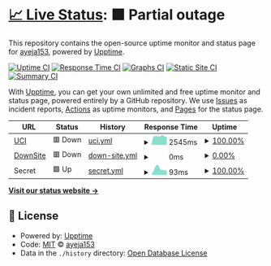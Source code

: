 # [📈 Live Status](https://ayeja153.github.io/websites-checks): <!--live status--> **🟧 Partial outage**

This repository contains the open-source uptime monitor and status page for [ayeja153](https://ayeja153.github.io/websites-checks), powered by [Upptime](https://github.com/upptime/upptime).

[![Uptime CI](https://github.com/ayeja153/websites-checks/workflows/Uptime%20CI/badge.svg)](https://github.com/ayeja153/websites-checks/actions?query=workflow%3A%22Uptime+CI%22)
[![Response Time CI](https://github.com/ayeja153/websites-checks/workflows/Response%20Time%20CI/badge.svg)](https://github.com/ayeja153/websites-checks/actions?query=workflow%3A%22Response+Time+CI%22)
[![Graphs CI](https://github.com/ayeja153/websites-checks/workflows/Graphs%20CI/badge.svg)](https://github.com/ayeja153/websites-checks/actions?query=workflow%3A%22Graphs+CI%22)
[![Static Site CI](https://github.com/ayeja153/websites-checks/workflows/Static%20Site%20CI/badge.svg)](https://github.com/ayeja153/websites-checks/actions?query=workflow%3A%22Static+Site+CI%22)
[![Summary CI](https://github.com/ayeja153/websites-checks/workflows/Summary%20CI/badge.svg)](https://github.com/ayeja153/websites-checks/actions?query=workflow%3A%22Summary+CI%22)

With [Upptime](https://upptime.js.org), you can get your own unlimited and free uptime monitor and status page, powered entirely by a GitHub repository. We use [Issues](https://github.com/ayeja153/websites-checks/issues) as incident reports, [Actions](https://github.com/ayeja153/websites-checks/actions) as uptime monitors, and [Pages](https://ayeja153.github.io/websites-checks) for the status page.

<!--start: status pages-->
<!-- This summary is generated by Upptime (https://github.com/upptime/upptime) -->
<!-- Do not edit this manually, your changes will be overwritten -->
<!-- prettier-ignore -->
| URL | Status | History | Response Time | Uptime |
| --- | ------ | ------- | ------------- | ------ |
| <img alt="" src="https://favicons.githubusercontent.com/www.uci.cu" height="13"> [UCI](https://www.uci.cu) | 🟥 Down | [uci.yml](https://github.com/ayeja153/websites-checks/commits/HEAD/history/uci.yml) | <details><summary><img alt="Response time graph" src="./graphs/uci/response-time-week.png" height="20"> 2545ms</summary><br><a href="https://ayeja153.github.io/websites-checks/history/uci"><img alt="Response time 2473" src="https://img.shields.io/endpoint?url=https%3A%2F%2Fraw.githubusercontent.com%2Fayeja153%2Fwebsites-checks%2FHEAD%2Fapi%2Fuci%2Fresponse-time.json"></a><br><a href="https://ayeja153.github.io/websites-checks/history/uci"><img alt="24-hour response time 2458" src="https://img.shields.io/endpoint?url=https%3A%2F%2Fraw.githubusercontent.com%2Fayeja153%2Fwebsites-checks%2FHEAD%2Fapi%2Fuci%2Fresponse-time-day.json"></a><br><a href="https://ayeja153.github.io/websites-checks/history/uci"><img alt="7-day response time 2545" src="https://img.shields.io/endpoint?url=https%3A%2F%2Fraw.githubusercontent.com%2Fayeja153%2Fwebsites-checks%2FHEAD%2Fapi%2Fuci%2Fresponse-time-week.json"></a><br><a href="https://ayeja153.github.io/websites-checks/history/uci"><img alt="30-day response time 2517" src="https://img.shields.io/endpoint?url=https%3A%2F%2Fraw.githubusercontent.com%2Fayeja153%2Fwebsites-checks%2FHEAD%2Fapi%2Fuci%2Fresponse-time-month.json"></a><br><a href="https://ayeja153.github.io/websites-checks/history/uci"><img alt="1-year response time 2473" src="https://img.shields.io/endpoint?url=https%3A%2F%2Fraw.githubusercontent.com%2Fayeja153%2Fwebsites-checks%2FHEAD%2Fapi%2Fuci%2Fresponse-time-year.json"></a></details> | <details><summary><a href="https://ayeja153.github.io/websites-checks/history/uci">100.00%</a></summary><a href="https://ayeja153.github.io/websites-checks/history/uci"><img alt="All-time uptime 99.56%" src="https://img.shields.io/endpoint?url=https%3A%2F%2Fraw.githubusercontent.com%2Fayeja153%2Fwebsites-checks%2FHEAD%2Fapi%2Fuci%2Fuptime.json"></a><br><a href="https://ayeja153.github.io/websites-checks/history/uci"><img alt="24-hour uptime 100.00%" src="https://img.shields.io/endpoint?url=https%3A%2F%2Fraw.githubusercontent.com%2Fayeja153%2Fwebsites-checks%2FHEAD%2Fapi%2Fuci%2Fuptime-day.json"></a><br><a href="https://ayeja153.github.io/websites-checks/history/uci"><img alt="7-day uptime 100.00%" src="https://img.shields.io/endpoint?url=https%3A%2F%2Fraw.githubusercontent.com%2Fayeja153%2Fwebsites-checks%2FHEAD%2Fapi%2Fuci%2Fuptime-week.json"></a><br><a href="https://ayeja153.github.io/websites-checks/history/uci"><img alt="30-day uptime 99.82%" src="https://img.shields.io/endpoint?url=https%3A%2F%2Fraw.githubusercontent.com%2Fayeja153%2Fwebsites-checks%2FHEAD%2Fapi%2Fuci%2Fuptime-month.json"></a><br><a href="https://ayeja153.github.io/websites-checks/history/uci"><img alt="1-year uptime 99.56%" src="https://img.shields.io/endpoint?url=https%3A%2F%2Fraw.githubusercontent.com%2Fayeja153%2Fwebsites-checks%2FHEAD%2Fapi%2Fuci%2Fuptime-year.json"></a></details>
| <img alt="" src="https://favicons.githubusercontent.com/down.test.cu" height="13"> [DownSite](https://down.test.cu) | 🟥 Down | [down-site.yml](https://github.com/ayeja153/websites-checks/commits/HEAD/history/down-site.yml) | <details><summary><img alt="Response time graph" src="./graphs/down-site/response-time-week.png" height="20"> 0ms</summary><br><a href="https://ayeja153.github.io/websites-checks/history/down-site"><img alt="Response time 0" src="https://img.shields.io/endpoint?url=https%3A%2F%2Fraw.githubusercontent.com%2Fayeja153%2Fwebsites-checks%2FHEAD%2Fapi%2Fdown-site%2Fresponse-time.json"></a><br><a href="https://ayeja153.github.io/websites-checks/history/down-site"><img alt="24-hour response time 0" src="https://img.shields.io/endpoint?url=https%3A%2F%2Fraw.githubusercontent.com%2Fayeja153%2Fwebsites-checks%2FHEAD%2Fapi%2Fdown-site%2Fresponse-time-day.json"></a><br><a href="https://ayeja153.github.io/websites-checks/history/down-site"><img alt="7-day response time 0" src="https://img.shields.io/endpoint?url=https%3A%2F%2Fraw.githubusercontent.com%2Fayeja153%2Fwebsites-checks%2FHEAD%2Fapi%2Fdown-site%2Fresponse-time-week.json"></a><br><a href="https://ayeja153.github.io/websites-checks/history/down-site"><img alt="30-day response time 0" src="https://img.shields.io/endpoint?url=https%3A%2F%2Fraw.githubusercontent.com%2Fayeja153%2Fwebsites-checks%2FHEAD%2Fapi%2Fdown-site%2Fresponse-time-month.json"></a><br><a href="https://ayeja153.github.io/websites-checks/history/down-site"><img alt="1-year response time 0" src="https://img.shields.io/endpoint?url=https%3A%2F%2Fraw.githubusercontent.com%2Fayeja153%2Fwebsites-checks%2FHEAD%2Fapi%2Fdown-site%2Fresponse-time-year.json"></a></details> | <details><summary><a href="https://ayeja153.github.io/websites-checks/history/down-site">0.00%</a></summary><a href="https://ayeja153.github.io/websites-checks/history/down-site"><img alt="All-time uptime 0.00%" src="https://img.shields.io/endpoint?url=https%3A%2F%2Fraw.githubusercontent.com%2Fayeja153%2Fwebsites-checks%2FHEAD%2Fapi%2Fdown-site%2Fuptime.json"></a><br><a href="https://ayeja153.github.io/websites-checks/history/down-site"><img alt="24-hour uptime 0.00%" src="https://img.shields.io/endpoint?url=https%3A%2F%2Fraw.githubusercontent.com%2Fayeja153%2Fwebsites-checks%2FHEAD%2Fapi%2Fdown-site%2Fuptime-day.json"></a><br><a href="https://ayeja153.github.io/websites-checks/history/down-site"><img alt="7-day uptime 0.00%" src="https://img.shields.io/endpoint?url=https%3A%2F%2Fraw.githubusercontent.com%2Fayeja153%2Fwebsites-checks%2FHEAD%2Fapi%2Fdown-site%2Fuptime-week.json"></a><br><a href="https://ayeja153.github.io/websites-checks/history/down-site"><img alt="30-day uptime 0.00%" src="https://img.shields.io/endpoint?url=https%3A%2F%2Fraw.githubusercontent.com%2Fayeja153%2Fwebsites-checks%2FHEAD%2Fapi%2Fdown-site%2Fuptime-month.json"></a><br><a href="https://ayeja153.github.io/websites-checks/history/down-site"><img alt="1-year uptime 0.00%" src="https://img.shields.io/endpoint?url=https%3A%2F%2Fraw.githubusercontent.com%2Fayeja153%2Fwebsites-checks%2FHEAD%2Fapi%2Fdown-site%2Fuptime-year.json"></a></details>
| <img alt="" src="https://favicons.githubusercontent.com/null" height="13"> Secret | 🟩 Up | [secret.yml](https://github.com/ayeja153/websites-checks/commits/HEAD/history/secret.yml) | <details><summary><img alt="Response time graph" src="./graphs/secret/response-time-week.png" height="20"> 93ms</summary><br><a href="https://ayeja153.github.io/websites-checks/history/secret"><img alt="Response time 73" src="https://img.shields.io/endpoint?url=https%3A%2F%2Fraw.githubusercontent.com%2Fayeja153%2Fwebsites-checks%2FHEAD%2Fapi%2Fsecret%2Fresponse-time.json"></a><br><a href="https://ayeja153.github.io/websites-checks/history/secret"><img alt="24-hour response time 76" src="https://img.shields.io/endpoint?url=https%3A%2F%2Fraw.githubusercontent.com%2Fayeja153%2Fwebsites-checks%2FHEAD%2Fapi%2Fsecret%2Fresponse-time-day.json"></a><br><a href="https://ayeja153.github.io/websites-checks/history/secret"><img alt="7-day response time 93" src="https://img.shields.io/endpoint?url=https%3A%2F%2Fraw.githubusercontent.com%2Fayeja153%2Fwebsites-checks%2FHEAD%2Fapi%2Fsecret%2Fresponse-time-week.json"></a><br><a href="https://ayeja153.github.io/websites-checks/history/secret"><img alt="30-day response time 74" src="https://img.shields.io/endpoint?url=https%3A%2F%2Fraw.githubusercontent.com%2Fayeja153%2Fwebsites-checks%2FHEAD%2Fapi%2Fsecret%2Fresponse-time-month.json"></a><br><a href="https://ayeja153.github.io/websites-checks/history/secret"><img alt="1-year response time 73" src="https://img.shields.io/endpoint?url=https%3A%2F%2Fraw.githubusercontent.com%2Fayeja153%2Fwebsites-checks%2FHEAD%2Fapi%2Fsecret%2Fresponse-time-year.json"></a></details> | <details><summary><a href="https://ayeja153.github.io/websites-checks/history/secret">100.00%</a></summary><a href="https://ayeja153.github.io/websites-checks/history/secret"><img alt="All-time uptime 100.00%" src="https://img.shields.io/endpoint?url=https%3A%2F%2Fraw.githubusercontent.com%2Fayeja153%2Fwebsites-checks%2FHEAD%2Fapi%2Fsecret%2Fuptime.json"></a><br><a href="https://ayeja153.github.io/websites-checks/history/secret"><img alt="24-hour uptime 100.00%" src="https://img.shields.io/endpoint?url=https%3A%2F%2Fraw.githubusercontent.com%2Fayeja153%2Fwebsites-checks%2FHEAD%2Fapi%2Fsecret%2Fuptime-day.json"></a><br><a href="https://ayeja153.github.io/websites-checks/history/secret"><img alt="7-day uptime 100.00%" src="https://img.shields.io/endpoint?url=https%3A%2F%2Fraw.githubusercontent.com%2Fayeja153%2Fwebsites-checks%2FHEAD%2Fapi%2Fsecret%2Fuptime-week.json"></a><br><a href="https://ayeja153.github.io/websites-checks/history/secret"><img alt="30-day uptime 100.00%" src="https://img.shields.io/endpoint?url=https%3A%2F%2Fraw.githubusercontent.com%2Fayeja153%2Fwebsites-checks%2FHEAD%2Fapi%2Fsecret%2Fuptime-month.json"></a><br><a href="https://ayeja153.github.io/websites-checks/history/secret"><img alt="1-year uptime 100.00%" src="https://img.shields.io/endpoint?url=https%3A%2F%2Fraw.githubusercontent.com%2Fayeja153%2Fwebsites-checks%2FHEAD%2Fapi%2Fsecret%2Fuptime-year.json"></a></details>

<!--end: status pages-->

[**Visit our status website →**](https://ayeja153.github.io/websites-checks)

## 📄 License

- Powered by: [Upptime](https://github.com/upptime/upptime)
- Code: [MIT](./LICENSE) © [ayeja153](https://ayeja153.github.io/websites-checks)
- Data in the `./history` directory: [Open Database License](https://opendatacommons.org/licenses/odbl/1-0/)
